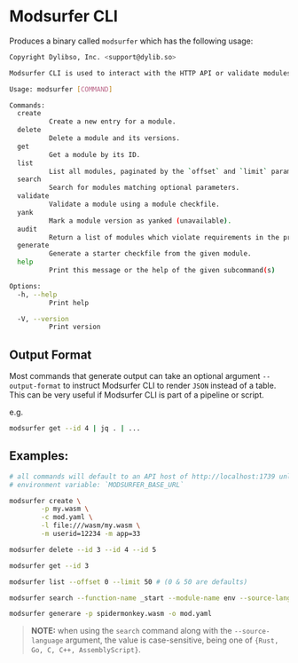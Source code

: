 # Modsurfer CLI

Produces a binary called `modsurfer` which has the following usage:

```sh
Copyright Dylibso, Inc. <support@dylib.so>

Modsurfer CLI is used to interact with the HTTP API or validate modules offline.

Usage: modsurfer [COMMAND]

Commands:
  create
          Create a new entry for a module.
  delete
          Delete a module and its versions.
  get
          Get a module by its ID.
  list
          List all modules, paginated by the `offset` and `limit` parameters or their defaults.
  search
          Search for modules matching optional parameters.
  validate
          Validate a module using a module checkfile.
  yank
          Mark a module version as yanked (unavailable).
  audit
          Return a list of modules which violate requirements in the provided checkfile.
  generate
          Generate a starter checkfile from the given module.
  help
          Print this message or the help of the given subcommand(s)

Options:
  -h, --help
          Print help

  -V, --version
          Print version
```

## Output Format

Most commands that generate output can take an optional argument `--output-format` to instruct Modsurfer CLI to render `JSON` instead of a table. This can be very useful if Modsurfer CLI is part of a pipeline or script. 

e.g.

```sh
modsurfer get --id 4 | jq . | ...
```

## Examples:

```sh
# all commands will default to an API host of http://localhost:1739 unless otherwise set via 
# environment variable: `MODSURFER_BASE_URL`

modsurfer create \
        -p my.wasm \
        -c mod.yaml \
        -l file:///wasm/my.wasm \
        -m userid=12234 -m app=33

modsurfer delete --id 3 --id 4 --id 5

modsurfer get --id 3

modsurfer list --offset 0 --limit 50 # (0 & 50 are defaults)

modsurfer search --function-name _start --module-name env --source-language Rust --text "Help me"

modsurfer generare -p spidermonkey.wasm -o mod.yaml
```

> **NOTE:** when using the `search` command along with the `--source-language` argument, the value is case-sensitive, being one of `{Rust, Go, C, C++, AssemblyScript}`.